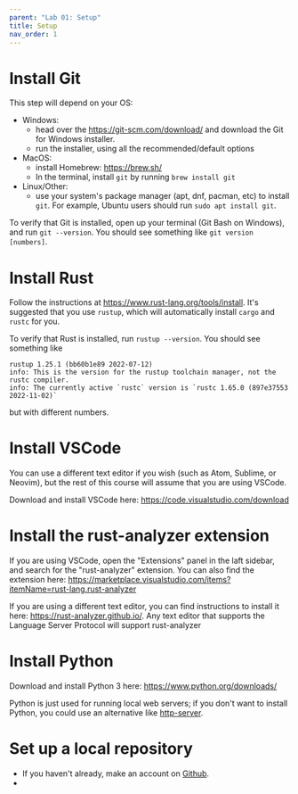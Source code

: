 ```yaml
---
parent: "Lab 01: Setup"
title: Setup
nav_order: 1
---
```


# Install Git

This step will depend on your OS:
 - Windows: 
     - head over the https://git-scm.com/download/ and download the Git for Windows installer.
     - run the installer, using all the recommended/default options
 - MacOS: 
     - install Homebrew: https://brew.sh/
     - In the terminal, install `git` by running `brew install git`
 - Linux/Other:
     - use your system's package manager (apt, dnf, pacman, etc) to install `git`. For example, Ubuntu users should run `sudo apt install git`.

To verify that Git is installed, open up your terminal (Git Bash on Windows), and run `git --version`. You should see something like `git version [numbers]`.

# Install Rust

Follow the instructions at https://www.rust-lang.org/tools/install. It's suggested that you use `rustup`, which will automatically install `cargo` and `rustc` for you.

To verify that Rust is installed, run `rustup --version`. You should see something like
```
rustup 1.25.1 (bb60b1e89 2022-07-12)
info: This is the version for the rustup toolchain manager, not the rustc compiler.
info: The currently active `rustc` version is `rustc 1.65.0 (897e37553 2022-11-02)`
```
but with different numbers.

# Install VSCode

You can use a different text editor if you wish (such as Atom, Sublime, or Neovim), but the rest of this course will assume that you are using VSCode.

Download and install VSCode here: https://code.visualstudio.com/download


# Install the rust-analyzer extension

If you are using VSCode, open the "Extensions" panel in the laft sidebar, and search for the "rust-analyzer" extension. You can also find the extension here: https://marketplace.visualstudio.com/items?itemName=rust-lang.rust-analyzer

If you are using a different text editor, you can find instructions to install it here: https://rust-analyzer.github.io/. Any text editor that supports the Language Server Protocol will support rust-analyzer


# Install Python

Download and install Python 3 here: https://www.python.org/downloads/

Python is just used for running local web servers; if you don't want to install Python, you could use an alternative like [http-server](https://crates.io/crates/http-server).

# Set up a local repository

 - If you haven't already, make an account on [Github](https://github.com/).
 - 
